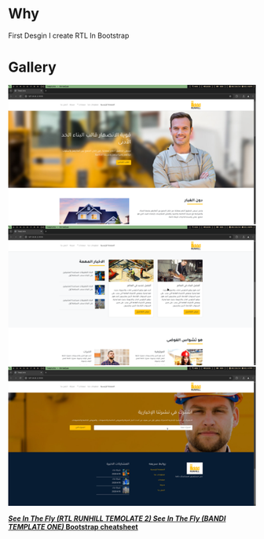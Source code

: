 # Why

First Desgin I create RTL In Bootstrap
</br>

# Gallery

![alt text](./assets/image1.png)
![alt text](./assets/image2.png)
![alt text](./assets/image3.png)

**_[ See In The Fly (RTL RUNHILL TEMOLATE 2) ](https://u-shen.github.io/RTL-ARABIC-TEMPLATE/)_**
**_[ See In The Fly (BANDI TEMPLATE ONE) ](https://u-shen.github.io/Bandi-Web-Site/)_**
**[Bootstrap cheatsheet](https://bootstrap-cheatsheet.themeselection.com/)**
